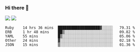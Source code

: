 ### Hi there 👋

<!--
**sasharevzin/sasharevzin** is a ✨ _special_ ✨ repository because its `README.md` (this file) appears on your GitHub profile.

Here are some ideas to get you started:

- 🔭 I’m currently working on ...
- 🌱 I’m currently learning ...
- 👯 I’m looking to collaborate on ...
- 🤔 I’m looking for help with ...
- 💬 Ask me about ...
- 📫 How to reach me: ...
- 😄 Pronouns: ...
- ⚡ Fun fact: ...
-->

![](https://yusufozturk.vercel.app/api?username=sasharevzin&hide_title=true&include_all_commits=true&count_private=true&show_icons=true) ![](https://yusufozturk.vercel.app/api/top-langs/?username=sasharevzin&layout=compact&langs_count=10&hide=apacheconf,coffeescript)

<!--START_SECTION:waka-->
```text
Ruby    14 hrs 36 mins  ███████████████████▓░░░░░   79.31 % 
ERB     1 hr 48 mins    ██▒░░░░░░░░░░░░░░░░░░░░░░   09.82 % 
YAML    55 mins         █▒░░░░░░░░░░░░░░░░░░░░░░░   05.06 % 
Other   24 mins         ▓░░░░░░░░░░░░░░░░░░░░░░░░   02.18 % 
JSON    15 mins         ▒░░░░░░░░░░░░░░░░░░░░░░░░   01.36 % 
```
<!--END_SECTION:waka-->
